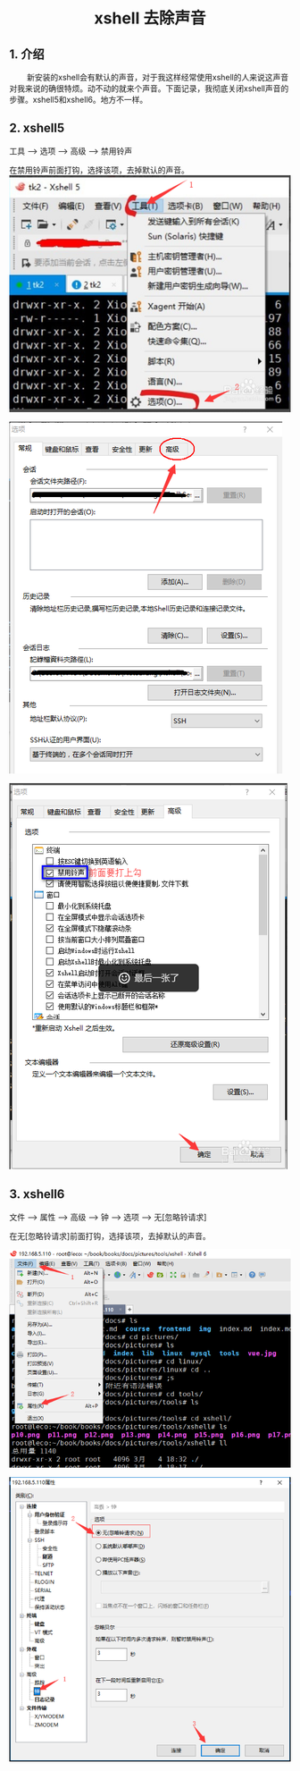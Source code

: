 <center><h1> xshell 去除声音 </h1></center>

## 1. 介绍
&#160; &#160; &#160; &#160; 新安装的xshell会有默认的声音，对于我这样经常使用xshell的人来说这声音对我来说的确很特烦。动不动的就来个声音。下面记录，我彻底关闭xshell声音的步骤。xshell5和xshell6。地方不一样。

## 2. xshell5 

工具 --> 选项 --> 高级 --> 禁用铃声 

在禁用铃声前面打钩，选择该项，去掉默认的声音。
![xshell无铃配置1](../../pictures/tools/xshell/p21.png)

![xshell无铃配置1](../../pictures/tools/xshell/p22.png)

![xshell无铃配置1](../../pictures/tools/xshell/p23.png)

## 3. xshell6

文件 --> 属性 --> 高级  --> 钟 --> 选项 --> 无[忽略铃请求] 

在无[忽略铃请求]前面打钩，选择该项，去掉默认的声音。

![xshell无铃配置1](../../pictures/tools/xshell/p19.png)

![xshell无铃配置2](../../pictures/tools/xshell/p20.png)
